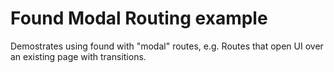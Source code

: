 # Found Modal Routing example

Demostrates using found with "modal" routes, e.g. Routes that open UI over an existing page with transitions.
